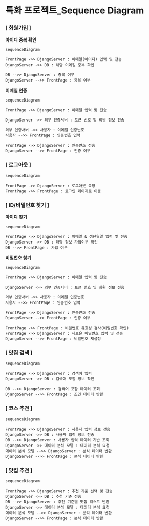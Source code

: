 # 특화 프로젝트_Sequence Diagram

### [ 회원가입 ]

**아이디 중복 확인**

```mermaid
sequenceDiagram

FrontPage ->> DjangoServer : 이메일(아이디) 입력 및 전송
DjangoServer ->> DB : 해당 이메일 중복 확인

DB -->> DjangoServer : 중복 여부
DjangoServer -->> FrontPage : 중복 여부
```





**이메일 인증**

```mermaid
sequenceDiagram

FrontPage ->> DjangoServer : 이메일 입력 및 전송 

DjangoServer ->> 외부 인증서버 : 토큰 번호 및 회원 정보 전송

외부 인증서버 ->> 사용자 : 이메일 인증번호
사용자 -->> FrontPage : 인증번호 입력

FrontPage ->> DjangoServer : 인증번호 전송
DjangoServer -->> FrontPage : 인증 여부
```

### 

### [ 로그아웃 ]

```mermaid
sequenceDiagram

FrontPage ->> DjangoServer : 로그아웃 요청
FrontPage ->> FrontPage : 로그인 페이지로 이동
```



### [ ID/비밀번호 찾기 ]

**아이디 찾기**

```mermaid
sequenceDiagram

FrontPage ->> DjangoServer : 이메일 & 생년월일 입력 및 전송
DjangoServer ->> DB : 해당 정보 가입여부 확인
DB -->> FrontPage : 가입 여부
```

**비밀번호 찾기**

```mermaid
sequenceDiagram

FrontPage ->> DjangoServer : 이메일 입력 및 전송 

DjangoServer ->> 외부 인증서버 : 토큰 번호 및 회원 정보 전송

외부 인증서버 ->> 사용자 : 이메일 인증번호
사용자 -->> FrontPage : 인증번호 입력

FrontPage ->> DjangoServer : 인증번호 전송
DjangoServer -->> FrontPage : 인증 여부

FrontPage ->> FrontPage : 비밀번호 유효성 검사(비밀번호 확인)
FrontPage ->> DjangoServer : 새로운 비밀번호 입력 및 전송
DjangoServer -->> FrontPage : 비밀번호 재설정
```



### [ 맛집 검색 ]

```mermaid
sequenceDiagram

FrontPage ->> DjangoServer : 검색어 입력
DjangoServer ->> DB : 검색어 포함 정보 확인

DB -->> DjangoServer : 검색어 포함 데이터 조회
DjangoServer -->> FrontPage : 조건 데이터 반환
```



### [ 코스 추천 ]

```mermaid
sequenceDiagram

FrontPage ->> DjangoServer : 사용자 입력 정보 전송
DjangoServer ->> DB : 사용자 입력 정보 전송
DB -->> DjangoServer : 사용자 입력 데이터 기반 조회
DjangoServer ->> 데이터 분석 모델 : 데이터 분석 요청
데이터 분석 모델 -->> DjangoServer : 분석 데이터 반환
DjangoServer -->> FrontPage : 분석 데이터 반환
```





### [ 맛집 추천 ]

```mermaid
sequenceDiagram

FrontPage ->> DjangoServer : 추천 기준 선택 및 전송
DjangoServer ->> DB : 추천 기준 전송
DB -->> DjangoServer : 추천 기준별 맛집 리스트 반환
DjangoServer ->> 데이터 분석 모델 : 데이터 분석 요청
데이터 분석 모델 -->> DjangoServer : 분석 데이터 반환
DjangoServer -->> FrontPage : 분석 데이터 반환
```





